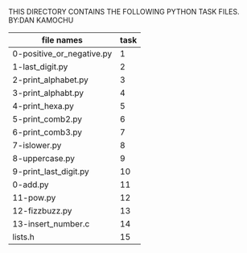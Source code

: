 THIS DIRECTORY CONTAINS THE FOLLOWING PYTHON TASK FILES.
BY:DAN KAMOCHU

| file names | task |
| -------- | ------- |
| 0-positive_or_negative.py | 1 |
| 1-last_digit.py | 2 |
| 2-print_alphabet.py | 3 |
| 3-print_alphabt.py | 4 |
| 4-print_hexa.py | 5 |
| 5-print_comb2.py | 6 |
| 6-print_comb3.py | 7 |
| 7-islower.py | 8 |
| 8-uppercase.py | 9 |
| 9-print_last_digit.py | 10 |
| 0-add.py | 11 |
| 11-pow.py | 12 |
| 12-fizzbuzz.py | 13 |
| 13-insert_number.c | 14 |
| lists.h | 15|
